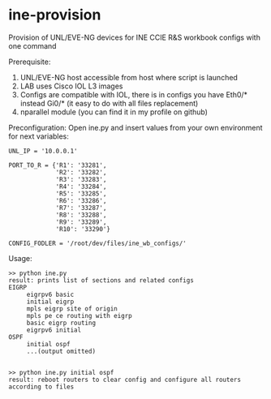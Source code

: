 # ine-provision
Provision of UNL/EVE-NG devices for INE CCIE R&S workbook configs with one command

Prerequisite:
1) UNL/EVE-NG host accessible from host where script is launched
2) LAB uses Cisco IOL L3 images
3) Configs are compatible with IOL, there is in configs you have Eth0/* instead Gi0/* (it easy to do with all files replacement)
4) nparallel module (you can find it in my profile on github) 

Preconfiguration:
Open ine.py and insert values from your own environment for next variables:

    UNL_IP = '10.0.0.1'

    PORT_TO_R = {'R1': '33281',
                 'R2': '33282',
                 'R3': '33283',
                 'R4': '33284',
                 'R5': '33285',
                 'R6': '33286',
                 'R7': '33287',
                 'R8': '33288',
                 'R9': '33289',
                 'R10': '33290'}

    CONFIG_FODLER = '/root/dev/files/ine_wb_configs/'

Usage:

    >> python ine.py
    result: prints list of sections and related configs
    EIGRP
         eigrpv6 basic
         initial eigrp
         mpls eigrp site of origin
         mpls pe ce routing with eigrp
         basic eigrp routing
         eigrpv6 initial
    OSPF
         initial ospf
         ...(output omitted)
         
         
    >> python ine.py initial ospf
    result: reboot routers to clear config and configure all routers according to files
